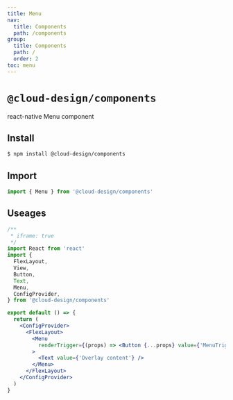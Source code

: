 ```yaml
---
title: Menu
nav:
  title: Components
  path: /components
group:
  title: Components
  path: /
  order: 2
toc: menu
---
```


# `@cloud-design/components`

react-native Menu component

## Install

```sh
$ npm install @cloud-design/components
```

## Import

```js
import { Menu } from '@cloud-design/components'
```

## Useages

```jsx
/**
 * iframe: true
 */
import React from 'react'
import {
  FlexLayout,
  View,
  Button,
  Text,
  Menu,
  ConfigProvider,
} from '@cloud-design/components'

export default () => {
  return (
    <ConfigProvider>
      <FlexLayout>
        <Menu
          renderTrigger={(props) => <Button {...props} value={'MenuTrigger'} />}
        >
          <Text value={'Overlay content'} />
        </Menu>
      </FlexLayout>
    </ConfigProvider>
  )
}
```
